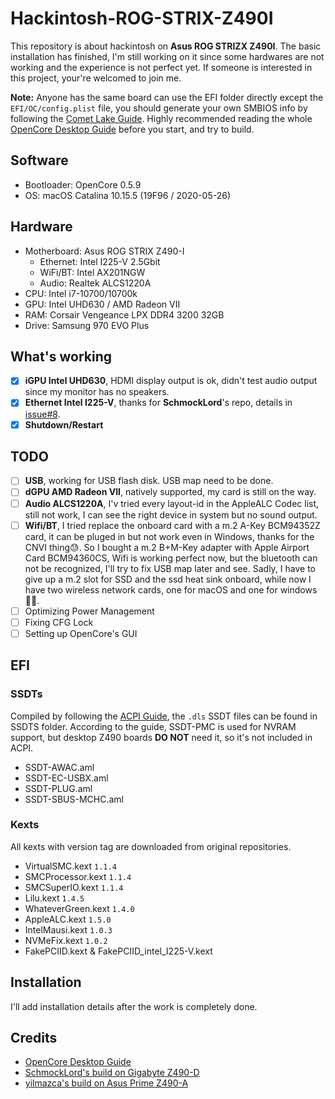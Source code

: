 # Hackintosh-ROG-STRIX-Z490I

This repository is about hackintosh on **Asus ROG STRIZX Z490I**. The basic installation has finished, I'm still working on it since some hardwares are not working and the experience is not perfect yet. If someone is interested in this project, your're welcomed to join me.

**Note:** Anyone has the same board can use the EFI folder directly except the `EFI/OC/config.plist` file, you should generate your own SMBIOS info by following the [Comet Lake Guide](https://dortania.github.io/OpenCore-Desktop-Guide/config.plist/comet-lake.html#platforminfo). Highly recommended reading the whole [OpenCore Desktop Guide](https://dortania.github.io/OpenCore-Desktop-Guide/) before you start, and try to build.

## Software

* Bootloader: OpenCore 0.5.9
* OS: macOS Catalina 10.15.5 (19F96 / 2020-05-26)

## Hardware

* Motherboard: Asus ROG STRIX Z490-I
    * Ethernet: Intel I225-V 2.5Gbit
    * WiFi/BT: Intel AX201NGW
    * Audio: Realtek ALCS1220A
* CPU: Intel i7-10700/10700k
* GPU: Intel UHD630 / AMD Radeon VII
* RAM: Corsair Vengeance LPX DDR4 3200 32GB
* Drive: Samsung 970 EVO Plus

## What's working

- [x] **iGPU Intel UHD630**, HDMI display output is ok, didn't test audio output since my monitor has no speakers.
- [x] **Ethernet Intel I225-V**, thanks for **SchmockLord**'s repo, details in [issue#8](https://github.com/SchmockLord/Hackintosh-Intel-i9-10900k-Gigabyte-Z490-Vision-D/issues/8).
- [x] **Shutdown/Restart**

## TODO

- [ ] **USB**, working for USB flash disk. USB map need to be done.
- [ ] **dGPU AMD Radeon VII**, natively supported, my card is still on the way.
- [ ] **Audio ALCS1220A**, I'v tried every layout-id in the AppleALC Codec list, still not work, I can see the right device in system but no sound output.
- [ ] **Wifi/BT**, I tried replace the onboard card with a m.2 A-Key BCM94352Z card, it can be pluged in but not work even in Windows, thanks for the CNVI thing😓. So I bought a m.2 B+M-Key adapter with Apple Airport Card BCM94360CS, Wifi is working perfect now, but the bluetooth can not be recognized, I'll try to fix USB map later and see. Sadly, I have to give up a m.2 slot for SSD and the ssd heat sink onboard, while now I have two wireless network cards, one for macOS and one for windows✌🏻.
- [ ] Optimizing Power Management
- [ ] Fixing CFG Lock
- [ ] Setting up OpenCore's GUI

## EFI

### SSDTs

Compiled by following the [ACPI Guide](https://dortania.github.io/Getting-Started-With-ACPI/), the `.dls` SSDT files can be found in SSDTS folder. According to the guide, SSDT-PMC is used for NVRAM support, but desktop Z490 boards **DO NOT** need it, so it's not included in ACPI. 

* SSDT-AWAC.aml
* SSDT-EC-USBX.aml
* SSDT-PLUG.aml
* SSDT-SBUS-MCHC.aml

### Kexts

All kexts with version tag are downloaded from original repositories.

* VirtualSMC.kext `1.1.4`
* SMCProcessor.kext `1.1.4`
* SMCSuperIO.kext `1.1.4`
* Lilu.kext `1.4.5`
* WhateverGreen.kext `1.4.0`
* AppleALC.kext `1.5.0`
* IntelMausi.kext `1.0.3`
* NVMeFix.kext `1.0.2`
* FakePCIID.kext & FakePCIID_intel_I225-V.kext

## Installation

I'll add installation details after the work is completely done.

## Credits

* [OpenCore Desktop Guide](https://dortania.github.io/OpenCore-Desktop-Guide/)
* [SchmockLord's build on Gigabyte Z490-D](https://github.com/SchmockLord/Hackintosh-Intel-i9-10900k-Gigabyte-Z490-Vision-D)
* [yilmazca's build on Asus Prime Z490-A](https://github.com/yilmazca/intel-i9-10900K-Asus-prime-Z490A-hackintosh)
